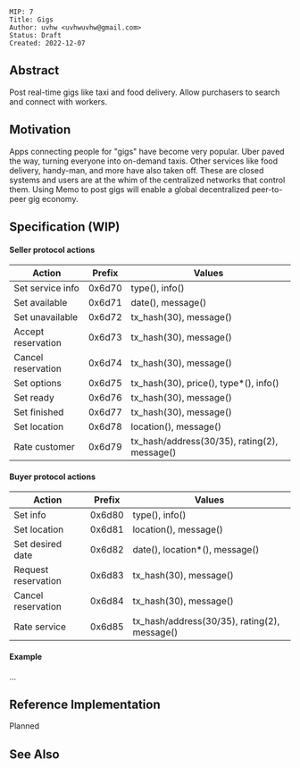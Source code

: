 ```
MIP: 7
Title: Gigs
Author: uvhw <uvhwuvhw@gmail.com>
Status: Draft
Created: 2022-12-07
```

## Abstract

Post real-time gigs like taxi and food delivery.
Allow purchasers to search and connect with workers.

## Motivation

Apps connecting people for "gigs" have become very popular.
Uber paved the way, turning everyone into on-demand taxis.
Other services like food delivery, handy-man, and more have also taken off.
These are closed systems and users are at the whim of the centralized networks that control them.
Using Memo to post gigs will enable a global decentralized peer-to-peer gig economy.

## Specification (WIP)

#### Seller protocol actions

| Action | Prefix | Values |
|---|---|---|
| Set service info | 0x6d70 | type(), info() |
| Set available | 0x6d71 | date(), message() |
| Set unavailable | 0x6d72 | tx_hash(30), message() |
| Accept reservation | 0x6d73 | tx_hash(30), message() |
| Cancel reservation | 0x6d74 | tx_hash(30), message() |
| Set options | 0x6d75 | tx_hash(30), price(), type*(), info() |
| Set ready | 0x6d76 | tx_hash(30), message() |
| Set finished | 0x6d77 | tx_hash(30), message() |
| Set location | 0x6d78 | location(), message() |
| Rate customer | 0x6d79 | tx_hash/address(30/35), rating(2), message() |

#### Buyer protocol actions

| Action | Prefix | Values |
|---|---|---|
| Set info | 0x6d80 | type(), info() |
| Set location | 0x6d81 | location(), message() |
| Set desired date | 0x6d82 | date(), location*(), message() |
| Request reservation | 0x6d83 | tx_hash(30), message() |
| Cancel reservation | 0x6d84 | tx_hash(30), message() |
| Rate service | 0x6d85 | tx_hash/address(30/35), rating(2), message() |

#### Example

...

## Reference Implementation

Planned

## See Also
